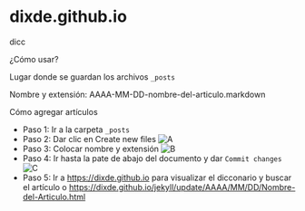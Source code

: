 # dixde.github.io
dicc

¿Cómo usar?

Lugar donde se guardan los archivos `_posts` 

Nombre y extensión:
AAAA-MM-DD-nombre-del-articulo.markdown

Cómo agregar artículos  
* Paso 1: Ir a la carpeta `_posts` 
* Paso 2: Dar clic en Create new files
![A](https://dixde.github.io/css/aa.PNG)
* Paso 3: Colocar nombre y extensión
![B](https://dixde.github.io/css/cc.PNG)
* Paso 4: Ir hasta la pate de abajo del documento y dar `Commit changes`
![C](https://dixde.github.io/css/bb.PNG)
* Paso 5: Ir a https://dixde.github.io para visualizar el dicconario y buscar el artículo o https://dixde.github.io/jekyll/update/AAAA/MM/DD/Nombre-del-Articulo.html

